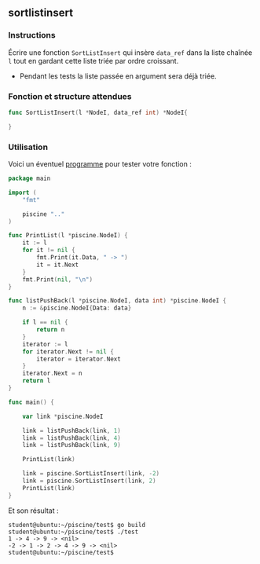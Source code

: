 ## sortlistinsert

### Instructions

Écrire une fonction `SortListInsert` qui insère `data_ref` dans la liste chaînée `l`
tout en gardant cette liste triée par ordre croissant.

- Pendant les tests la liste passée en argument sera déjà triée.

### Fonction et structure attendues

```go
func SortListInsert(l *NodeI, data_ref int) *NodeI{

}
```

### Utilisation

Voici un éventuel [programme](TODO-LINK) pour tester votre fonction :

```go
package main

import (
	"fmt"

	piscine ".."
)

func PrintList(l *piscine.NodeI) {
	it := l
	for it != nil {
		fmt.Print(it.Data, " -> ")
		it = it.Next
	}
	fmt.Print(nil, "\n")
}

func listPushBack(l *piscine.NodeI, data int) *piscine.NodeI {
	n := &piscine.NodeI{Data: data}

	if l == nil {
		return n
	}
	iterator := l
	for iterator.Next != nil {
		iterator = iterator.Next
	}
	iterator.Next = n
	return l
}

func main() {

	var link *piscine.NodeI

	link = listPushBack(link, 1)
	link = listPushBack(link, 4)
	link = listPushBack(link, 9)

	PrintList(link)

	link = piscine.SortListInsert(link, -2)
	link = piscine.SortListInsert(link, 2)
	PrintList(link)
}
```

Et son résultat :

```console
student@ubuntu:~/piscine/test$ go build
student@ubuntu:~/piscine/test$ ./test
1 -> 4 -> 9 -> <nil>
-2 -> 1 -> 2 -> 4 -> 9 -> <nil>
student@ubuntu:~/piscine/test$
```

